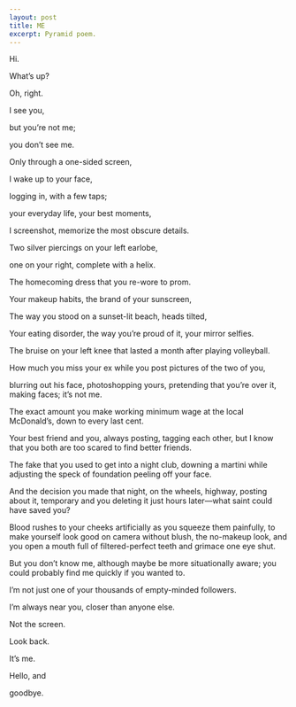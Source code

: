 ```yaml
---
layout: post
title: ME
excerpt: Pyramid poem.
---
```

Hi.

What’s up?

Oh, right.

I see you,

but you’re not me;

you don’t see me.

Only through a one-sided screen,

I wake up to your face,

logging in, with a few taps;

your everyday life, your best moments,

I screenshot, memorize the most obscure details.

Two silver piercings on your left earlobe,

one on your right, complete with a helix.

The homecoming dress that you re-wore to prom.

Your makeup habits, the brand of your sunscreen,

The way you stood on a sunset-lit beach, heads tilted,

Your eating disorder, the way you’re proud of it, your mirror selfies.

The bruise on your left knee that lasted a month after playing volleyball.

How much you miss your ex while you post pictures of the two of you,

blurring out his face, photoshopping yours, pretending that you’re over it, making faces; it’s not me.

The exact amount you make working minimum wage at the local McDonald’s, down to every last cent.

Your best friend and you, always posting, tagging each other, but I know that you both are too scared to find better friends.

The fake that you used to get into a night club, downing a martini while adjusting the speck of foundation peeling off your face.

And the decision you made that night, on the wheels, highway, posting about it, temporary and you deleting it just hours later—what saint could have saved you?

Blood rushes to your cheeks artificially as you squeeze them painfully, to make yourself look good on camera without blush, the no-makeup look, and you open a mouth full of filtered-perfect teeth and grimace one eye shut.

But you don’t know me, although maybe be more situationally aware; you could probably find me quickly if you wanted to.

I’m not just one of your thousands of empty-minded followers.

I’m always near you, closer than anyone else.

Not the screen.

Look back.

It’s me.

Hello, and

goodbye.